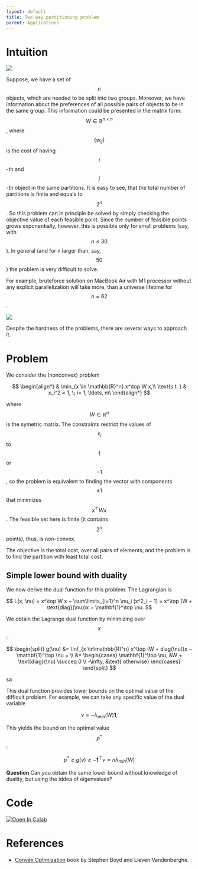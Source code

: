 ```yaml
---
layout: default
title: Two way partitioning problem
parent: Applications
---
```


# Intuition

![](../partition.svg)

Suppose, we have a set of $$n$$ objects, which are needed to be split into two groups. Moreover, we have information about the preferences of all possible pairs of objects to be in the same group. This information could be presented in the matrix form: $$W \in \mathbb{R}^{n \times n}$$, where $$ \{w_{ij}\}$$ is the cost of having $$i$$-th and $$j$$-th object in the same partitions. It is easy to see, that the total number of partitions is finite and equals to $$2^n$$. So this problem can in principle be solved by simply checking the objective value of each feasible point. Since the number of feasible points grows exponentially, however, this is possible only for small problems (say, with $$n \leq 30$$). In general (and for n larger than, say, $$50$$) the problem is very difficult to solve.

For example, bruteforce solution on MacBook Air with M1 processor without any explicit parallelization will take more, than a universe lifetime for $$n=62$$.

![](../partition_bruteforce.svg)

Despite the hardness of the problems, there are several ways to approach it.

# Problem

We consider the (nonconvex) problem

$$
\begin{align*}
& \min_{x \in \mathbb{R}^n} x^\top W x,\\
\text{s.t. } & x_i^2 = 1,  \; i= 1, \ldots, n\\
\end{align*}
$$

where $$W \in \mathbb{R}^n$$ is the symetric matrix. The constraints restrict the values of $$x_i$$ to $$1$$ or $$−1$$, so the problem is equivalent to finding the vector with components $$\pm 1$$ that minimizes $$x^\top W x$$. The feasible set here is finite (it contains $$2^n$$ points), thus, is non-convex.

The objective is the total cost, over all pairs of elements, and the problem is to find the partition with least total cost.

## Simple lower bound with duality

We now derive the dual function for this problem. The Lagrangian is

$$
L(x, \nu) = x^\top W x + \sum\limits_{i=1}^n \nu_i (x^2_i − 1) = x^\top (W + \text{diag}(\nu))x − \mathbf{1}^\top \nu.
$$

We obtain the Lagrange dual function by minimizing over $$x$$: 

$$
\begin{split}
g(\nu) &= \inf_{x \in\mathbb{R}^n} x^\top (W + diag(\nu))x − \mathbf{1}^\top \nu = \\ 
&= \begin{cases}
\mathbf{1}^\top \nu,  &W + \text{diag}(\nu) \succeq 0 \\ 
-\infty, &\text{ otherwise} \end{cases}
\end{split}
$$

sa

This dual function provides lower bounds on the optimal value of the difficult problem. For example, we can take any specific value of the dual variable

$$
\nu = −\lambda_{min}(W)\mathbf{1},
$$

This yields the bound on the optimal value $$p^*$$:

$$
p^* \geq g(\nu) \geq −\mathbf{1}^\top \nu = n \lambda_{min}(W)
$$

**Question** Can you obtain the same lower bound without knowledge of duality, but using the iddea of eigenvalues?

# Code
[![Open In Colab](https://colab.research.google.com/assets/colab-badge.svg#button)](https://colab.research.google.com/github/MerkulovDaniil/optim/blob/master/assets/Notebooks/Partitioning.ipynb)

# References
* [Convex Optimization](https://web.stanford.edu/~boyd/cvxbook/) book by Stephen Boyd and Lieven Vandenberghe. 
